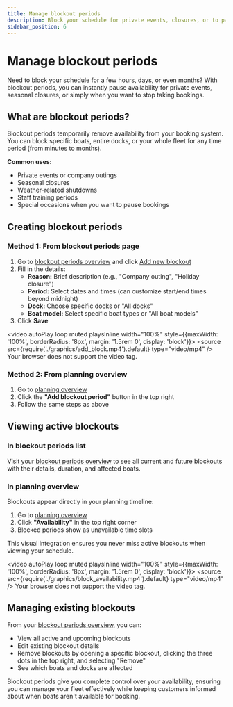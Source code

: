 ```yaml
---
title: Manage blockout periods
description: Block your schedule for private events, closures, or to pause availability
sidebar_position: 6
---
```


# Manage blockout periods

Need to block your schedule for a few hours, days, or even months? With blockout periods, you can instantly pause availability for private events, seasonal closures, or simply when you want to stop taking bookings.

## What are blockout periods?

Blockout periods temporarily remove availability from your booking system. You can block specific boats, entire docks, or your whole fleet for any time period (from minutes to months).

**Common uses:**

- Private events or company outings
- Seasonal closures
- Weather-related shutdowns
- Staff training periods
- Special occasions when you want to pause bookings

## Creating blockout periods

### Method 1: From blockout periods page

1. Go to [blockout periods overview](https://dashboard.letsbook.app/blocks) and click [Add new blockout](https://dashboard.letsbook.app/blocks/new)
2. Fill in the details:
    - **Reason:** Brief description (e.g., "Company outing", "Holiday closure")
    - **Period:** Select dates and times (can customize start/end times beyond midnight)
    - **Dock:** Choose specific docks or "All docks"
    - **Boat model:** Select specific boat types or "All boat models"
3. Click **Save**

<video autoPlay loop muted playsInline width="100%" style={{maxWidth: '100%', borderRadius: '8px', margin: '1.5rem 0', display: 'block'}}>
  <source src={require('./graphics/add_block.mp4').default} type="video/mp4" />
  Your browser does not support the video tag.
</video>

### Method 2: From planning overview

1. Go to [planning overview](https://dashboard.letsbook.app/planning)
2. Click the **"Add blockout period"** button in the top right
3. Follow the same steps as above

## Viewing active blockouts

### In blockout periods list

Visit your [blockout periods overview](https://dashboard.letsbook.app/blocks) to see all current and future blockouts with their details, duration, and affected boats.

### In planning overview

Blockouts appear directly in your planning timeline:

1. Go to [planning overview](https://dashboard.letsbook.app/planning)
2. Click **"Availability"** in the top right corner
3. Blocked periods show as unavailable time slots

This visual integration ensures you never miss active blockouts when viewing your schedule.

<video autoPlay loop muted playsInline width="100%" style={{maxWidth: '100%', borderRadius: '8px', margin: '1.5rem 0', display: 'block'}}>
  <source src={require('./graphics/block_availability.mp4').default} type="video/mp4" />
  Your browser does not support the video tag.
</video>

## Managing existing blockouts

From your [blockout periods overview](https://dashboard.letsbook.app/blocks), you can:

- View all active and upcoming blockouts
- Edit existing blockout details
- Remove blockouts by opening a specific blockout, clicking the three dots in the top right, and selecting "Remove"
- See which boats and docks are affected

Blockout periods give you complete control over your availability, ensuring you can manage your fleet effectively while keeping customers informed about when boats aren't available for booking.
